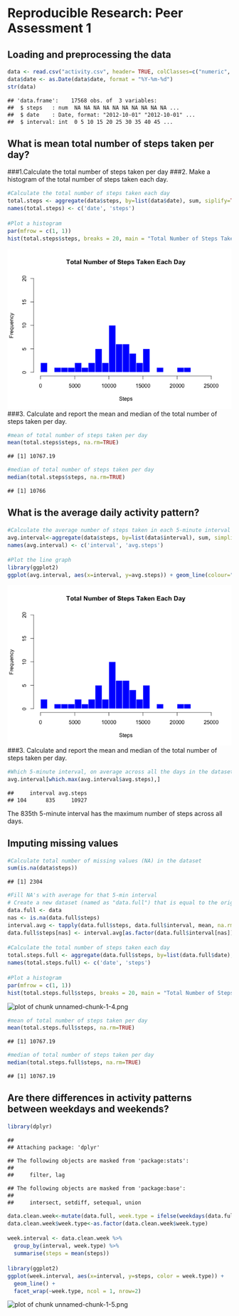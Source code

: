 # Reproducible Research: Peer Assessment 1


## Loading and preprocessing the data

```r
data <- read.csv("activity.csv", header= TRUE, colClasses=c("numeric", "character", "integer"))
data$date <- as.Date(data$date, format = "%Y-%m-%d")
str(data)
```

```
## 'data.frame':	17568 obs. of  3 variables:
##  $ steps   : num  NA NA NA NA NA NA NA NA NA NA ...
##  $ date    : Date, format: "2012-10-01" "2012-10-01" ...
##  $ interval: int  0 5 10 15 20 25 30 35 40 45 ...
```

## What is mean total number of steps taken per day?
###1.Calculate the total number of steps taken per day
###2. Make a histogram of the total number of steps taken each day.

```r
#Calculate the total number of steps taken each day
total.steps <- aggregate(data$steps, by=list(data$date), sum, siplify=TRUE)
names(total.steps) <- c('date', 'steps')

#Plot a histogram
par(mfrow = c(1, 1))
hist(total.steps$steps, breaks = 20, main = "Total Number of Steps Taken Each Day", col = "blue", border = "white", xlab = "Steps", ylab="Frequency", xlim=c(0,25000),ylim=c(0,8))
```

![plot of chunk unnamed-chunk-1-1.png](./figure-html/unnamed-chunk-1-1.png) 
###3. Calculate and report the mean and median of the total number of steps taken per day.

```r
#mean of total number of steps taken per day
mean(total.steps$steps, na.rm=TRUE) 
```

```
## [1] 10767.19
```

```r
#median of total number of steps taken per day
median(total.steps$steps, na.rm=TRUE) 
```

```
## [1] 10766
```
## What is the average daily activity pattern?

```r
#Calculate the average number of steps taken in each 5-minute interval per day 
avg.interval<-aggregate(data$steps, by=list(data$interval), sum, simplify=T, na.rm=TRUE)
names(avg.interval) <- c('interval', 'avg.steps')

#Plot the line graph
library(ggplot2)
ggplot(avg.interval, aes(x=interval, y=avg.steps)) + geom_line(colour="blue") + labs(title = "Plot of Average Steps Taken in Each 5-minute Interval", x = "5-minute Interval", y = "Average Steps")
```
![plot of chunk unnamed-chunk-1-1.png](./figure-html/unnamed-chunk-1-1.png) 
###3. Calculate and report the mean and median of the total number of steps taken per day.

```r
#Which 5-minute interval, on average across all the days in the dataset, contains the maximum number of steps?
avg.interval[which.max(avg.interval$avg.steps),]
```

```
##     interval avg.steps
## 104      835     10927
```
The 835th 5-minute interval has the maximum number of steps across all days. 

## Imputing missing values

```r
#Calculate total number of missing values (NA) in the dataset
sum(is.na(data$steps))
```

```
## [1] 2304
```

```r
#Fill NA's with average for that 5-min interval
# Create a new dataset (named as "data.full") that is equal to the original dataset but with the missing data filled in
data.full <- data
nas <- is.na(data.full$steps)
interval.avg <- tapply(data.full$steps, data.full$interval, mean, na.rm=TRUE, simplify=TRUE)
data.full$steps[nas] <- interval.avg[as.factor(data.full$interval[nas])]

#Calculate the total number of steps taken each day
total.steps.full <- aggregate(data.full$steps, by=list(data.full$date), sum, siplify=TRUE)
names(total.steps.full) <- c('date', 'steps')

#Plot a histogram
par(mfrow = c(1, 1))
hist(total.steps.full$steps, breaks = 20, main = "Total Number of Steps Taken Each Day", col = "blue", border = "white", xlab = "Steps", ylab="Frequency", xlim=c(0,25000),ylim=c(0,8))
```
![plot of chunk unnamed-chunk-1-4.png](./figure-html/unnamed-chunk-1-4.png) 
```r
#mean of total number of steps taken per day
mean(total.steps.full$steps, na.rm=TRUE) 
```

```
## [1] 10767.19
```

```r
#median of total number of steps taken per day
median(total.steps.full$steps, na.rm=TRUE) 
```

```
## [1] 10767.19
```

## Are there differences in activity patterns between weekdays and weekends?

```r
library(dplyr)
```

```
## 
## Attaching package: 'dplyr'
```

```
## The following objects are masked from 'package:stats':
## 
##     filter, lag
```

```
## The following objects are masked from 'package:base':
## 
##     intersect, setdiff, setequal, union
```

```r
data.clean.week<-mutate(data.full, week.type = ifelse(weekdays(data.full$date) == "Saturday" | weekdays(data.full$date) == "Sunday", "weekend", "weekday"))
data.clean.week$week.type<-as.factor(data.clean.week$week.type)

week.interval <- data.clean.week %>%
  group_by(interval, week.type) %>%
  summarise(steps = mean(steps))

library(ggplot2)
ggplot(week.interval, aes(x=interval, y=steps, color = week.type)) +
  geom_line() +
  facet_wrap(~week.type, ncol = 1, nrow=2)
```

![plot of chunk unnamed-chunk-1-5.png](./figure-html/unnamed-chunk-1-5.png) 


